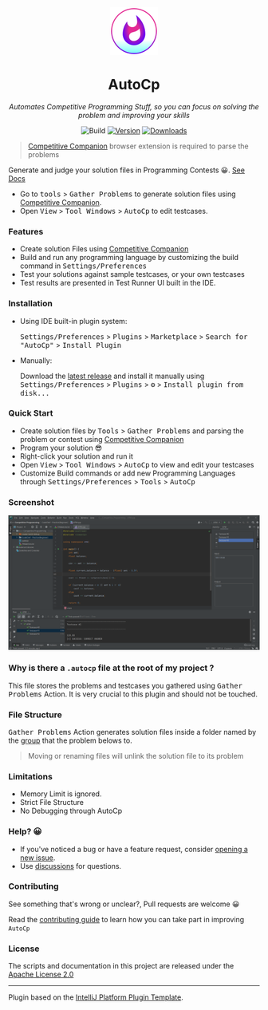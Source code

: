 <!--suppress HtmlDeprecatedAttribute -->
<div  align="center">

![plugin Icon](src/main/resources/META-INF/pluginIcon.svg)

# AutoCp

_Automates Competitive Programming Stuff, so you can focus on solving the problem and improving your skills_

![Build](https://github.com/Pushpavel/autoCP/workflows/Build/badge.svg)
[![Version](https://img.shields.io/jetbrains/plugin/v/17061.svg)](https://plugins.jetbrains.com/plugin/17061-autocp)
[![Downloads](https://img.shields.io/jetbrains/plugin/d/17061.svg)](https://plugins.jetbrains.com/plugin/17061-autocp)

</div>

> [Competitive Companion](https://github.com/jmerle/competitive-companion) browser extension is required to parse the problems

<!-- Plugin description -->

Generate and judge your solution files in Programming Contests 😀. [See Docs](https://github.com/Pushpavel/AutoCp)

- Go to <kbd>tools</kbd> > <kbd>Gather Problems</kbd> to generate solution files
  using [Competitive Companion](https://github.com/jmerle/competitive-companion).
- Open <kbd>View</kbd> > <kbd>Tool Windows</kbd> > <kbd>AutoCp</kbd> to edit testcases.

### Features

- Create solution Files using [Competitive Companion](https://github.com/jmerle/competitive-companion)
- Build and run any programming language by customizing the build command in <kbd>Settings/Preferences</kbd>
- Test your solutions against sample testcases, or your own testcases
- Test results are presented in Test Runner UI built in the IDE.

<!-- Plugin description end -->

### Installation

- Using IDE built-in plugin system:

  <kbd>Settings/Preferences</kbd> > <kbd>Plugins</kbd> > <kbd>Marketplace</kbd> > <kbd>Search for "AutoCp"</kbd> >
  <kbd>Install Plugin</kbd>

- Manually:

  Download the [latest release](https://github.com/Pushpavel/autoCP/releases/latest) and install it manually using
  <kbd>Settings/Preferences</kbd> > <kbd>Plugins</kbd> > <kbd>⚙️</kbd> > <kbd>Install plugin from disk...</kbd>

### Quick Start

- Create solution files by <kbd>Tools</kbd> > <kbd>Gather Problems</kbd> and parsing the problem or contest
  using [Competitive Companion](https://github.com/jmerle/competitive-companion)
- Program your solution 😎
- Right-click your solution and run it
- Open <kbd>View</kbd> > <kbd>Tool Windows</kbd> > <kbd>AutoCp</kbd> to view and edit your testcases
- Customize Build commands or add new Programming Languages through <kbd>Settings/Preferences</kbd> > <kbd>
  Tools</kbd> > <kbd>AutoCp</kbd>

### Screenshot

![CLION Screenshot](Screenshot.png)

### Why is there a ```.autocp``` file at the root of my project ?

This file stores the problems and testcases you gathered using <kbd>Gather Problems</kbd> Action. It is very crucial to
this plugin and should not be touched.

### File Structure

<kbd>Gather Problems</kbd> Action generates solution files inside a folder named by
the [group](https://github.com/jmerle/competitive-companion#explanation) that the problem belows to.
> Moving or renaming files will unlink the solution file to its problem

### Limitations

- Memory Limit is ignored.
- Strict File Structure
- No Debugging through AutoCp

### Help? 😀

- If you've noticed a bug or have a feature request,
  consider [opening a new issue](https://github.com/Pushpavel/AutoCp/issues/new).
- Use [discussions](https://github.com/Pushpavel/AutoCp/discussions) for questions.

### Contributing

See something that's wrong or unclear?, Pull requests are welcome 😀

Read the [contributing guide](CONTRIBUTING.md) to learn how you can take part in improving ```AutoCp```

### License

The scripts and documentation in this project are released under the [Apache License 2.0](LICENSE.md)

---
Plugin based on the [IntelliJ Platform Plugin Template][template].

[template]: https://github.com/JetBrains/intellij-platform-plugin-template
